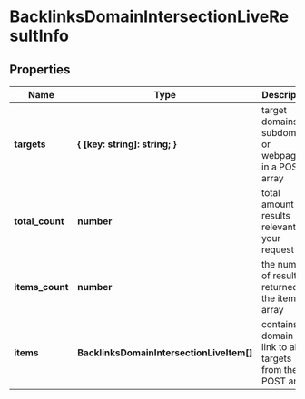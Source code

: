 # BacklinksDomainIntersectionLiveResultInfo

## Properties

| Name | Type | Description | Notes |
|------------ | ------------- | ------------- | -------------|
**targets** | **{ [key: string]: string; }** | target domains, subdomains or webpages in a POST array |[optional]|
**total_count** | **number** | total amount of results relevant to your request |[optional]|
**items_count** | **number** | the number of results returned in the items array |[optional]|
**items** | **BacklinksDomainIntersectionLiveItem[]** | contains domain that link to all targets from the POST array |[optional]|